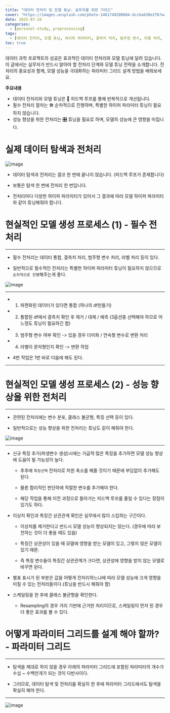 ```yaml
---
title: "데이터 전처리 및 모델 튜닝: 실무자를 위한 가이드"
cover: "https://images.unsplash.com/photo-1461749280684-dccba630e2f6?w=1920&h=1080&fit=crop"
date: 2025-07-18
categories:
  - [personal-study, preprocessing]
tags:
  - [데이터 전처리, 모델 튜닝, 하이퍼 파라미터, 결측치 처리, 범주형 변수, 라벨 처리, 변수 분포, 클래스 불균형, 특징 선택, 파라미터 그리드, 스케일링, 머신러닝, 데이터 통합, 이상치, 상관관계]
toc: true
---
```


데이터 과학 프로젝트의 성공은 효과적인 데이터 전처리와 모델 튜닝에 달려 있습니다. 이 글에서는 실무자가 반드시 알아야 할 전처리 단계와 모델 튜닝 전략을 소개합니다. 전처리의 중요성과 함께, 모델 성능을 극대화하는 파라미터 그리드 설계 방법을 배워보세요.

**주요내용**
- 데이터 전처리와 모델 튜닝은 🔄 피드백 루프를 통해 반복적으로 개선됩니다.
- 필수 전처리 절차는 🛠️ 순차적으로 진행하며, 특별한 하이퍼 파라미터 튜닝이 필요하지 않습니다.
- 성능 향상을 위한 전처리는 🎛️ 튜닝을 필요로 하며, 모델의 성능에 큰 영향을 미칩니다.

# 실제 데이터 탐색과 전처리

![image](https://user-images.githubusercontent.com/74717033/134632636-c3563b2c-4616-4ae8-b80d-2476c467b96d.png)

- 데이터 탐색과 전처리는 결코 한 번에 끝나지 않습니다. (피드백 루프가 존재합니다)

- 보통은 탐색 한 번에 전처리 한 번입니다.

- 전처리마다 다양한 하이퍼 파라미터가 있어서 그 결과에 따라 모델 하이퍼 파라미터와 같이 튜닝해줘야 합니다.

# 현실적인 모델 생성 프로세스 (1) - 필수 전처리

---


- 필수 전처리는 데이터 통합, 결측치 처리, 범주형 변수 처리, 라벨 처리 등이 있다.

- 일반적으로 필수적인 전처리는 특별한 하이퍼 파라미터 튜닝이 필요하지 않으므로 `순차적으로 진행`해주는게 좋다.

![image](https://user-images.githubusercontent.com/74717033/134632653-5c16723a-adac-457a-bb84-e00746d2dce2.png)

---


* 1) 파편화된 데이터가 있다면 통합 (하나의 df만들기)

* 2) 통합된 df에서 결측치 확인 후 제거 / 대체 / 예측 (3옵션중 선택해야 하므로 어느정도 튜닝이 필요하긴 함)

* 3) 범주형 변수 여부 확인 -> 있을 경우 더미화 / 연속형 변수로 변환 처리

* 4) 라벨이 문자형인지 확인 -> 변환 작업

* 4번 작업은 1번 바로 다음에 해도 된다.

---


# 현실적인 모델 생성 프로세스 (2) - 성능 향상을 위한 전처리

---


- 관련된 전처리에는 변수 분포, 클래스 불균형, 특징 선택 등이 있다.

- 일반적으로는 성능 향상을 위한 전처리는 튜닝도 같이 해줘야 한다.

![image](https://user-images.githubusercontent.com/74717033/134632668-82fb35d8-b99b-4095-bd99-9f704a9cb396.png)

---


- 신규 특징 추가(파생변수 생성)시에는 가급적 많은 특징을 추가하면 모델 성능 향상에 도움이 될 가능성이 높다.

    - 추후에 `특징선택` 전처리로 차원 축소를 해줄 것이기 때문에 부담없이 추가해도 된다.

    - 물론 합리적인 판단하에 적절한 변수를 추가해야 한다.

    - 해당 작업을 통해 이전 과정으로 돌아가는 피드백 루프를 줄일 수 있다는 장점이 있기도 하다.

- 이상치 확인과 특징간 상관관계 확인은 실무에서 많이 스킵하는 구간이다.

    - 이상치를 제거한다고 반드시 모델 성능이 향상되지는 않는다. (경우에 따라 보전하는 것이 더 좋을 때도 있음)

    - 특징간 상관성이 있을 때 모델에 영향을 받는 모델이 있고, 그렇지 않은 모델이 있기 때문.

    - 즉 특정 변수들이 특징간 상관관계가 크다면, 상관성에 영향을 받지 않는 모델로 바꾸면 된다.

- 별표 표시가 된 부분은 값을 어떻게 전처리하느냐에 따라 모델 성능에 크게 영향을 미칠 수 있는 전처리들이다.(튜닝을 반드시 해줘야 함)

- 스케일링을 한 후에 클래스 불균형을 확인한다.

    - Resampling의 경우 거리 기반에 근거한 처리이므로, 스케일링이 먼저 된 경우 더 좋은 효과를 볼 수 있다.

# 어떻게 파라미터 그리드를 설계 해야 할까? - 파라미터 그리드

---


- 탐색을 제대로 하지 않을 경우 아래의 파라미터 그리드에 포함된 파라미터의 개수가 수십 ~ 수백만개가 되는 것이 다반사이다.

- 그러므로, 데이터 탐색 및 전처리를 확실히 한 후에 파라미터 그리드에서도 탐색을 확실히 해야 한다.

---


![image](https://user-images.githubusercontent.com/74717033/134632716-27183db0-8d96-4e7c-b1a2-78a04b26919e.png)

